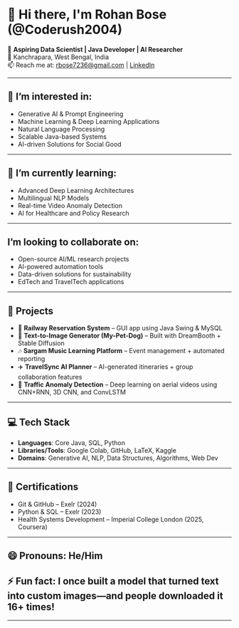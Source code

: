 # 👋 Hi there, I'm Rohan Bose (@Coderush2004)

🎯 **Aspiring Data Scientist | Java Developer | AI Researcher**  
📍 Kanchrapara, West Bengal, India  
📫 Reach me at: [rbose7236@gmail.com](mailto:rbose7236@gmail.com) | [LinkedIn](https://www.linkedin.com/in/rohan-bose-328b58278/)  

---

## 👀 I’m interested in:
- Generative AI & Prompt Engineering  
- Machine Learning & Deep Learning Applications  
- Natural Language Processing  
- Scalable Java-based Systems  
- AI-driven Solutions for Social Good  

---

## 🌱 I’m currently learning:
- Advanced Deep Learning Architectures  
- Multilingual NLP Models  
- Real-time Video Anomaly Detection  
- AI for Healthcare and Policy Research  

---

##  I’m looking to collaborate on:
- Open-source AI/ML research projects  
- AI-powered automation tools  
- Data-driven solutions for sustainability  
- EdTech and TravelTech applications  

---

## 💼 Projects
- 🚆 **Railway Reservation System** – GUI app using Java Swing & MySQL  
- 🐶 **Text-to-Image Generator (My-Pet-Dog)** – Built with DreamBooth + Stable Diffusion  
- 🎶 **Sargam Music Learning Platform** – Event management + automated reporting  
- ✈️ **TravelSync AI Planner** – AI-generated itineraries + group collaboration features  
- 🚦 **Traffic Anomaly Detection** – Deep learning on aerial videos using CNN+RNN, 3D CNN, and ConvLSTM  

---

## 💻 Tech Stack
- **Languages**: Core Java, SQL, Python  
- **Libraries/Tools**: Google Colab, GitHub, LaTeX, Kaggle  
- **Domains**: Generative AI, NLP, Data Structures, Algorithms, Web Dev  

---

## 🧠 Certifications
- Git & GitHub – Exelr (2024)  
- Python & SQL – Exelr (2023)  
- Health Systems Development – Imperial College London (2025, Coursera)  

---

## 😄 Pronouns: He/Him  
## ⚡ Fun fact: I once built a model that turned text into custom images—and people downloaded it 16+ times!

---

<!---
Coderush2004/Coderush2004 is a ✨ special ✨ repository because its `README.md` (this file) appears on your GitHub profile.
You can click the Preview link to take a look at your changes.
--->
